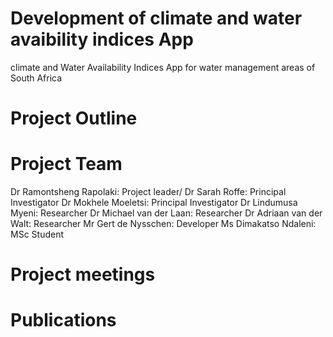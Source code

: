 # Development of climate and water avaibility indices App
climate and Water Availability Indices App for water management areas of South Africa
# Project Outline

# Project Team
Dr Ramontsheng Rapolaki: Project leader/
Dr Sarah Roffe: Principal Investigator
Dr Mokhele Moeletsi: Principal Investigator
Dr Lindumusa Myeni: Researcher
Dr Michael van der Laan: Researcher
Dr Adriaan van der Walt: Researcher
Mr Gert de Nysschen: Developer
Ms Dimakatso Ndaleni: MSc Student

# Project meetings

# Publications
